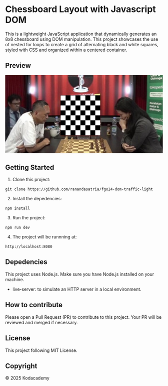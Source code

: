 # Chessboard Layout with Javascript DOM

This is a lightweight JavaScript application that dynamically generates an 8x8 chessboard using DOM manipulation. This project showcases the use of nested for loops to create a grid of alternating black and white squares, styled with CSS and organized within a centered container. 

## Preview
![Preview](src/preview.png)


## Getting Started
1. Clone this project:
```
git clone https://github.com/ranandasatria/fgo24-dom-traffic-light
```

2. Install the depedencies:
```
npm install
```

3. Run the project:
```
npm run dev
```

4. The project will be runnning at:
``` 
http://localhost:8080
```

## Depedencies

This project uses Node.js. Make sure you have Node.js installed on your machine.

- live-server: to simulate an HTTP server in a local environment.

## How to contribute

Please open a Pull Request (PR) to contribute to this project.
Your PR will be reviewed and merged if necessary.

## License

This project following MIT License.

## Copyright
&copy; 2025 Kodacademy


